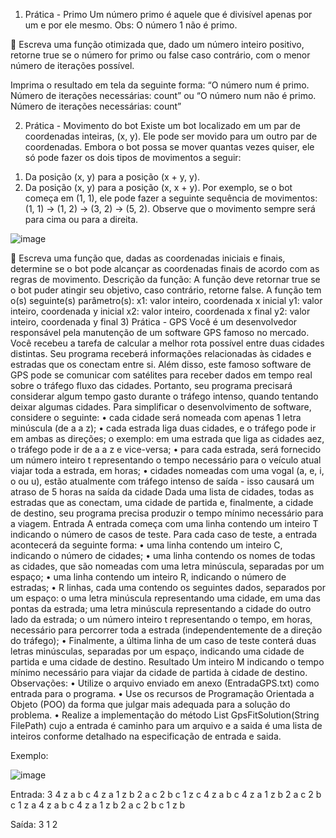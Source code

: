 1) Prática - Primo
Um número primo é aquele que é divisível apenas por um e por ele mesmo. 
Obs: O número 1 não é primo.

 Escreva uma função otimizada que, dado um número inteiro positivo, retorne true se o número for primo ou false caso contrário, com o menor número de iterações possível.

Imprima o resultado em tela da seguinte forma: 
“O número num é primo. Número de iterações necessárias: count”
ou
“O número num não é primo. Número de iterações necessárias: count”


2) Prática - Movimento do bot
Existe um bot localizado em um par de coordenadas inteiras, (x, y). Ele pode ser movido para um outro par de coordenadas. Embora o bot possa se mover quantas vezes quiser, ele só pode fazer os dois tipos de movimentos a seguir:
1.	Da posição (x, y) para a posição (x + y, y).
2.	Da posição (x, y) para a posição (x, x + y).
Por exemplo, se o bot começa em (1, 1), ele pode fazer a seguinte sequência de movimentos: (1, 1) → (1, 2) → (3, 2) → (5, 2). Observe que o movimento sempre será para cima ou para a direita.

![image](https://user-images.githubusercontent.com/8584856/212159230-c804af84-6acc-4fb3-bcc9-3d8ea91c1ff0.png)
 
 Escreva uma função que, dadas as coordenadas iniciais e finais, determine se o bot pode alcançar as coordenadas finais de acordo com as regras de movimento.
Descrição da função:
A função deve retornar true se o bot puder atingir seu objetivo, caso contrário, retorne false.
A função tem o(s) seguinte(s) parâmetro(s):
  x1: valor inteiro, coordenada x inicial
  y1: valor inteiro, coordenada y inicial
  x2: valor inteiro, coordenada x final
  y2: valor inteiro, coordenada y final
3) Prática - GPS
Você é um desenvolvedor responsável pela manutenção de um software GPS famoso no mercado. Você recebeu a tarefa de calcular a melhor rota possível entre duas cidades distintas. Seu programa receberá informações relacionadas às cidades e estradas que os conectam entre si. Além disso, este famoso software de GPS pode se comunicar com satélites para receber dados em tempo real sobre o tráfego fluxo das cidades. Portanto, seu programa precisará considerar algum tempo gasto durante o tráfego intenso, quando tentando deixar algumas cidades.
Para simplificar o desenvolvimento de software, considere o seguinte:
•	cada cidade será nomeada com apenas 1 letra minúscula (de a a z); 
•	cada estrada liga duas cidades, e o tráfego pode ir em ambas as direções; 
o	exemplo: em uma estrada que liga as cidades aez, o tráfego pode ir de a a z e vice-versa;
•	para cada estrada, será fornecido um número inteiro t representando o tempo necessário para o veículo atual viajar toda a estrada, em horas; 
•	cidades nomeadas com uma vogal (a, e, i, o ou u), estão atualmente com tráfego intenso de saída - isso causará um atraso de 5 horas na saída da cidade
Dada uma lista de cidades, todas as estradas que as conectam, uma cidade de partida e, finalmente, a cidade de destino, seu programa precisa produzir o tempo mínimo necessário para a viagem.
Entrada
 A entrada começa com uma linha contendo um inteiro T indicando o número de casos de teste. Para cada caso de teste, a entrada acontecerá da seguinte forma: 
•	uma linha contendo um inteiro C, indicando o número de cidades; 
•	uma linha contendo os nomes de todas as cidades, que são nomeadas com uma letra minúscula, separadas por um espaço; 
•	uma linha contendo um inteiro R, indicando o número de estradas; 
•	R linhas, cada uma contendo os seguintes dados, separados por um espaço: 
o	uma letra minúscula representando uma cidade, em uma das pontas da estrada; uma letra minúscula representando a cidade do outro lado da estrada; 
o	um número inteiro t representando o tempo, em horas, necessário para percorrer toda a estrada (independentemente de a direção do tráfego); 
•	Finalmente, a última linha de um caso de teste conterá duas letras minúsculas, separadas por um espaço, indicando uma cidade de partida e uma cidade de destino.
Resultado 
Um inteiro M indicando o tempo mínimo necessário para viajar da cidade de partida à cidade de destino.
Observações:
•	Utilize o arquivo enviado em anexo (EntradaGPS.txt) como entrada para o programa.
•	Use os recursos de Programação Orientada a Objeto (POO) da forma que julgar mais adequada para a solução do problema.
•	Realize a implementação do método List<int> GpsFitSolution(String FilePath)  cujo a entrada é caminho para um arquivo e a saida é uma lista de inteiros conforme detalhado na especificação de entrada e saida. 

Exemplo:

![image](https://user-images.githubusercontent.com/8584856/212159263-4f52c9af-7be9-48b3-a5ef-b7b291ab02dd.png)

Entrada: 
3 
4 
z a b c 
4
z a 1
z b 2
a c 2
b c 1
z c
4 
z a b c
4 
z a 1
z b 2
a c 2
b c 1
z a
4
z a b c
4 
z a 1 
z b 2
a c 2
b c 1
z b

Saída:
3 
1
2
